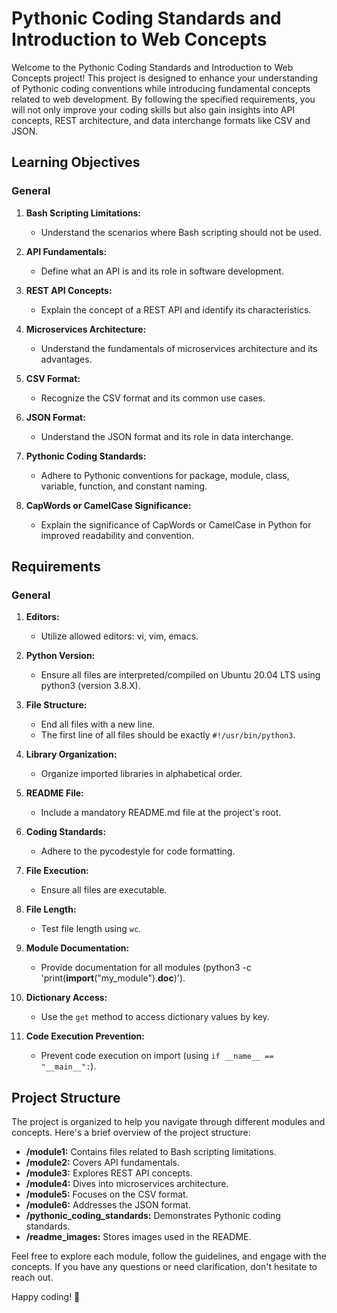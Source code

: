 # Pythonic Coding Standards and Introduction to Web Concepts

Welcome to the Pythonic Coding Standards and Introduction to Web Concepts project! This project is designed to enhance your understanding of Pythonic coding conventions while introducing fundamental concepts related to web development. By following the specified requirements, you will not only improve your coding skills but also gain insights into API concepts, REST architecture, and data interchange formats like CSV and JSON.

## Learning Objectives

### General

1. **Bash Scripting Limitations:**
   - Understand the scenarios where Bash scripting should not be used.

2. **API Fundamentals:**
   - Define what an API is and its role in software development.

3. **REST API Concepts:**
   - Explain the concept of a REST API and identify its characteristics.

4. **Microservices Architecture:**
   - Understand the fundamentals of microservices architecture and its advantages.

5. **CSV Format:**
   - Recognize the CSV format and its common use cases.

6. **JSON Format:**
   - Understand the JSON format and its role in data interchange.

7. **Pythonic Coding Standards:**
   - Adhere to Pythonic conventions for package, module, class, variable, function, and constant naming.

8. **CapWords or CamelCase Significance:**
   - Explain the significance of CapWords or CamelCase in Python for improved readability and convention.

## Requirements

### General

1. **Editors:**
   - Utilize allowed editors: vi, vim, emacs.

2. **Python Version:**
   - Ensure all files are interpreted/compiled on Ubuntu 20.04 LTS using python3 (version 3.8.X).

3. **File Structure:**
   - End all files with a new line.
   - The first line of all files should be exactly `#!/usr/bin/python3`.

4. **Library Organization:**
   - Organize imported libraries in alphabetical order.

5. **README File:**
   - Include a mandatory README.md file at the project's root.

6. **Coding Standards:**
   - Adhere to the pycodestyle for code formatting.

7. **File Execution:**
   - Ensure all files are executable.

8. **File Length:**
   - Test file length using `wc`.

9. **Module Documentation:**
   - Provide documentation for all modules (python3 -c 'print(__import__("my_module").__doc__)').

10. **Dictionary Access:**
    - Use the `get` method to access dictionary values by key.

11. **Code Execution Prevention:**
    - Prevent code execution on import (using `if __name__ == "__main__":`).

## Project Structure

The project is organized to help you navigate through different modules and concepts. Here's a brief overview of the project structure:

- **/module1:** Contains files related to Bash scripting limitations.
- **/module2:** Covers API fundamentals.
- **/module3:** Explores REST API concepts.
- **/module4:** Dives into microservices architecture.
- **/module5:** Focuses on the CSV format.
- **/module6:** Addresses the JSON format.
- **/pythonic_coding_standards:** Demonstrates Pythonic coding standards.
- **/readme_images:** Stores images used in the README.

Feel free to explore each module, follow the guidelines, and engage with the concepts. If you have any questions or need clarification, don't hesitate to reach out.

Happy coding! 🚀
